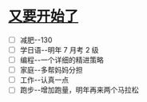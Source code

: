 # [又要开始了](https://github.com/yihong0618/gitblog/issues/76)

- [ ] 减肥--130
- [ ] 学日语--明年 7 月考 2 级
- [ ] 编程--一个详细的精进策略
- [ ] 家庭--多帮妈妈分担
- [ ] 工作--认真一点
- [ ] 跑步--增加跑量，明年再来两个马拉松
